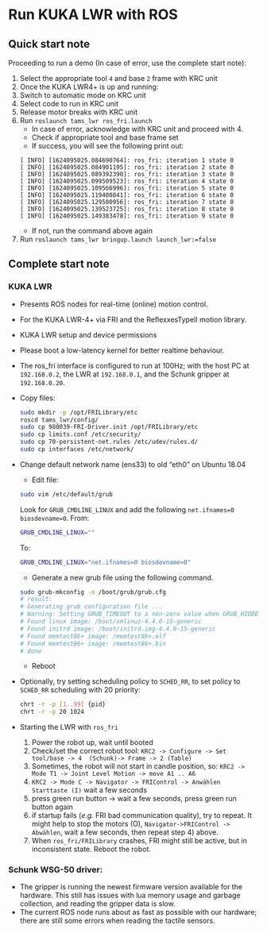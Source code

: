 # Run KUKA LWR with ROS

## Quick start note
Proceeding to run a demo (In case of error, use the complete start note):
1. Select the appropriate tool `4` and base `2` frame with KRC unit
1. Once the KUKA LWR4+ is up and running:
1. Switch to automatic mode on KRC unit
1. Select code to run in KRC unit
1. Release motor breaks with KRC unit
1. Run `roslaunch tams_lwr ros_fri.launch`
    - In case of error, acknowledge with KRC unit and proceed with 4.
    - Check if appropriate tool and base frame set
    - If success, you will see the following print out:
    ```
    [ INFO] [1624095025.084690764]: ros_fri: iteration 1 state 0
    [ INFO] [1624095025.084901195]: ros_fri: iteration 2 state 0
    [ INFO] [1624095025.089392390]: ros_fri: iteration 3 state 0
    [ INFO] [1624095025.099509523]: ros_fri: iteration 4 state 0
    [ INFO] [1624095025.109566996]: ros_fri: iteration 5 state 0
    [ INFO] [1624095025.119400841]: ros_fri: iteration 6 state 0
    [ INFO] [1624095025.129500956]: ros_fri: iteration 7 state 0
    [ INFO] [1624095025.139523725]: ros_fri: iteration 8 state 0
    [ INFO] [1624095025.149383478]: ros_fri: iteration 9 state 0
    ```
    - If not, run the command above again
1. Run `roslaunch tams_lwr bringup.launch launch_lwr:=false`


## Complete start note

### KUKA LWR
- Presents ROS nodes for real-time (online) motion control.
- For the KUKA LWR-4+ via FRI and the ReflexxesTypeII motion library.
- KUKA LWR setup and device permissions
- Please boot a low-latency kernel for better realtime behaviour.
- The ros_fri interface is configured to run at 100Hz; with the host PC at `192.168.0.2`, the LWR at `192.168.0.1`, and the Schunk gripper at `192.168.0.20`.

- Copy files:
    ```bash
    sudo mkdir -p /opt/FRILibrary/etc
    roscd tams_lwr/config/
    sudo cp 980039-FRI-Driver.init /opt/FRILibrary/etc
    sudo cp limits.conf /etc/security/
    sudo cp 70-persistent-net.rules /etc/udev/rules.d/
    sudo cp interfaces /etc/network/
    ```

- Change default network name (ens33) to old “eth0” on Ubuntu 18.04
    - Edit file:
    ```bash
    sudo vim /etc/default/grub
    ```
    Look for `GRUB_CMDLINE_LINUX` and add the following `net.ifnames=0 biosdevname=0`.
    From:
    ```bash
    GRUB_CMDLINE_LINUX=""
    ```
    To:
    ```bash
    GRUB_CMDLINE_LINUX="net.ifnames=0 biosdevname=0"
    ```
    - Generate a new grub file using the following command.
    ```bash
    sudo grub-mkconfig -o /boot/grub/grub.cfg
    # result:
    # Generating grub configuration file ...
    # Warning: Setting GRUB_TIMEOUT to a non-zero value when GRUB_HIDDEN_TIMEOUT is set is no longer supported.
    # Found linux image: /boot/vmlinuz-4.4.0-15-generic
    # Found initrd image: /boot/initrd.img-4.4.0-15-generic
    # Found memtest86+ image: /memtest86+.elf
    # Found memtest86+ image: /memtest86+.bin
    # done
    ```
    - Reboot

- Optionally, try setting scheduling policy to `SCHED_RR`, to set policy to `SCHED_RR` scheduling with 20 priority:
    ```bash
    chrt -r -p [1..99] {pid}
    chrt -r -p 20 1024
    ```

- Starting the LWR with `ros_fri`
    1. Power the robot up, wait until booted
    2. Check/set the correct robot tool: `KRC2 -> Configure -> Set tool/base -> 4  (Schunk)-> Frame -> 2 (Table)`
    3. Sometimes, the robot will not start in candle position, so: `KRC2 -> Mode T1 -> Joint Level Motion -> move A1 .. A6`
    4. `KRC2 -> Mode C -> Navigator -> FRIControl -> Anwählen Starttaste (I)` wait a few seconds
    5. press green run button -> wait a few seconds, press green run button again
    6. if startup fails (*e.g.* FRI bad communication quality), try to repeat. It might help to stop the motors (O), `Navigator->FRIControl -> Abwählen`, wait a few seconds, then repeat step 4) above.
    7. When `ros_fri/FRILibrary` crashes, FRI might still be active, but in inconsistent state. Reboot the robot.

### Schunk WSG-50 driver:
- The gripper is running the newest firmware version available for the hardware. This still has issues with lua memory usage and garbage collection, and reading the gripper data is slow.
- The current ROS node runs about as fast as possible with our hardware; there are still some errors when reading the tactile sensors.

